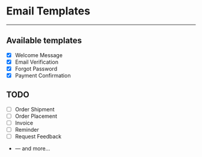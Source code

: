 # Email Templates

---

## Available templates
- [x] Welcome Message
- [x] Email Verification
- [x] Forgot Password
- [x] Payment Confirmation

## TODO
- [ ] Order Shipment
- [ ] Order Placement
- [ ] Invoice
- [ ] Reminder
- [ ] Request Feedback 

- &mdash; and more...